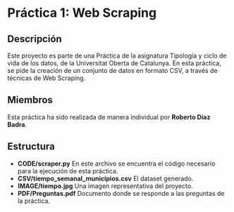 # Práctica 1: Web Scraping

## Descripción

Este proyecto es parte de una Práctica de la asignatura Tipología y ciclo de vida de los datos, de la Universitat Oberta de Catalunya. En esta práctica, se pide la creación de un conjunto de datos en formato CSV, a través de técnicas de Web Scraping.

## Miembros

Esta práctica ha sido realizada de manera individual por **Roberto Díaz Badra**.

## Estructura

* **CODE/scraper.py** En este archivo se encuentra el código necesario para la ejecución de esta práctica.
* **CSV/tiempo_semanal_municipios.csv** El dataset generado.
* **IMAGE/tiempo.jpg** Una imagen representativa del proyecto.
* **PDF/Preguntas.pdf** Documento donde se responde a las preguntas de la práctica.

